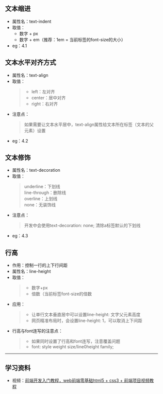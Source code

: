## 文本缩进  

- 属性名：text-indent  
- 取值：  
    - 数字 + px  
    - 数字 + em（推荐：1em = 当前标签的font-size的大小）
- eg：4.1  

## 文本水平对齐方式  

- 属性名：text-align  
- 取值：  
    > - left：左对齐  
    > - center：居中对齐  
    > - right：右对齐  
- 注意点：  
    > 如果需要让文本水平居中，text-align属性给文本所在标签（文本的父元素）设置  
- eg：4.2  

## 文本修饰  

- 属性名：text-decoration  
- 取值：  
    > underline：下划线  
    > line-through：删除线  
    > overline：上划线  
    > none：无装饰线  
- 注意点：  
    > 开发中会使用text-decoration: none; 清除a标签默认的下划线  
- eg：4.3  

## 行高  

- 作用：控制一行的上下行间距  
- 属性名：line-height  
- 取值：  
    > - 数字+px  
    > - 倍数（当前标签font-size的倍数  
- 应用：   
    > - 让单行文本垂直居中可以设置line-height: 文字父元素高度  
    > - 网页精准布局时，会设置line-height: 1，可以取消上下间距  
- 行高与font连写的注意点：  
    > - 如果同时设置了行高和font连写，注意覆盖问题  
    > - font: style weight size/line0height family;  

---  

## 学习资料

- 视频：<a href="https://www.bilibili.com/video/BV1Kg411T7t9?spm_id_from=333.788.player.switch&vd_source=0af3f3aee70186db0ff8b48dc6b2a415&p=55">前端开发入门教程，web前端零基础html5 + css3 + 前端项目视频教程</a>